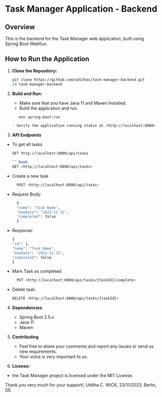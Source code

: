 # Task Manager Application - Backend

## Overview

This is the backend for the Task Manager web application, built using Spring Boot Webflux.

## How to Run the Application

1. **Clone the Repository:**

   ```bash
   git clone https://github.com/udithac/task-manager-backend.git
   cd task-manager-backend


2. **Build and Run:**

   - Make sure that you have Java 11 and Maven Installed.
   - Build the application and run.
   ```bash
      mvn spring-boot:run
   
   - Verify the application running status at <http://localhost:8080>

3. **API Endpoints**

- To get all tasks
   ```bash
  GET http://localhost:8080/api/tasks

  ```bash
   GET <http://localhost:8080/api/tasks>

- Create a new task
  ```bash
    POST <http://localhost:8080/api/tasks>

- Request Body:
  ```bash
    {
    "name": "Task Name",
    "dueDate": "2023-12-31",
    "completed": false
    }

- Response:
    ```bash
    {
    "id": 1,
    "name": "Task Name",
    "dueDate": "2023-12-31",
    "completed": false
    }

- Mark Task as completed
  ```bash
    PUT <http://localhost:8080/api/tasks/{taskId}/complete>

- Delete task:
  ```bash
  DELETE <http://localhost:8080/api/tasks/{taskId}>

4. **Dependencies**
    - Spring Boot 2.5.x
    - Java 11
    - Maven

5. **Contributing**
    - Feel free to share your comments and report any issues or send us new requirements.
    - Your voice is very important to us.

6. **License:**

- the Task Manager project is licensed under the MIT License.


Thank you very much for your support!, Uditha C. WICK, 23/11/2023, Berlin, GE.
